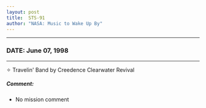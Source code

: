 ```yaml
---
layout: post
title:  STS-91
author: "NASA: Music to Wake Up By"
---
```


----
### DATE: June 07, 1998
----
✧ Travelin' Band by Creedence Clearwater Revival

##### Comment:
* No mission comment
